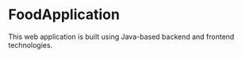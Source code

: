 # FoodApplication
This web application is built using Java-based backend and frontend technologies.

